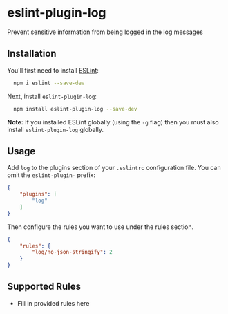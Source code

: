 # eslint-plugin-log

Prevent sensitive information from being logged in the log messages

## Installation

You'll first need to install [ESLint](http://eslint.org):

```sh
  npm i eslint --save-dev
```

Next, install `eslint-plugin-log`:

```sh
  npm install eslint-plugin-log --save-dev
```

**Note:** If you installed ESLint globally (using the `-g` flag) then you must also install `eslint-plugin-log` globally.

## Usage

Add `log` to the plugins section of your `.eslintrc` configuration file. You can omit the `eslint-plugin-` prefix:

```json
{
    "plugins": [
        "log"
    ]
}
```

Then configure the rules you want to use under the rules section.

```json
{
    "rules": {
        "log/no-json-stringify": 2
    }
}
```

## Supported Rules

* Fill in provided rules here

